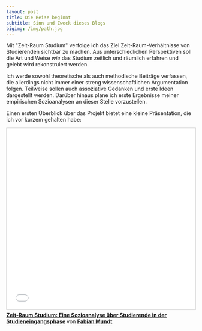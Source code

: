 ```yaml
---
layout: post
title: Die Reise beginnt
subtitle: Sinn und Zweck dieses Blogs
bigimg: /img/path.jpg
---
```


Mit "Zeit-Raum Studium" verfolge ich das Ziel Zeit-Raum-Verhältnisse von Studierenden sichtbar zu machen. Aus unterschiedlichen Perspektiven soll die Art und Weise _wie_ das Studium zeitlich und räumlich erfahren und gelebt wird rekonstruiert werden. 

Ich werde sowohl theoretische als auch methodische Beiträge verfassen, die allerdings nicht immer einer streng wissenschaftlichen Argumentation folgen. Teilweise sollen auch assoziative Gedanken und erste Ideen dargestellt werden. Darüber hinaus plane ich erste Ergebnisse meiner empirischen Sozioanalysen an dieser Stelle vorzustellen.

Einen ersten Überblick über das Projekt bietet eine kleine Präsentation, die ich vor kurzem gehalten habe:
<iframe src="//de.slideshare.net/slideshow/embed_code/key/pachEQIll5tnZd" width="750" height="485" frameborder="0" marginwidth="0" marginheight="0" scrolling="no" style="border:1px solid #CCC; border-width:1px; margin-bottom:5px; max-width: 100%;" allowfullscreen> </iframe> <div style="margin-bottom:5px"> <strong> <a href="//de.slideshare.net/Inventionate/zeitraum-studium-eine-sozioanalyse-ber-studierende-in-der-studieneingangsphase" title="Zeit-Raum Studium: Eine Sozioanalyse über Studierende in der Studieneingangsphase" target="_blank">Zeit-Raum Studium: Eine Sozioanalyse über Studierende in der Studieneingangsphase</a> </strong> von <strong><a href="//de.slideshare.net/Inventionate" target="_blank">Fabian Mundt</a></strong> </div>
